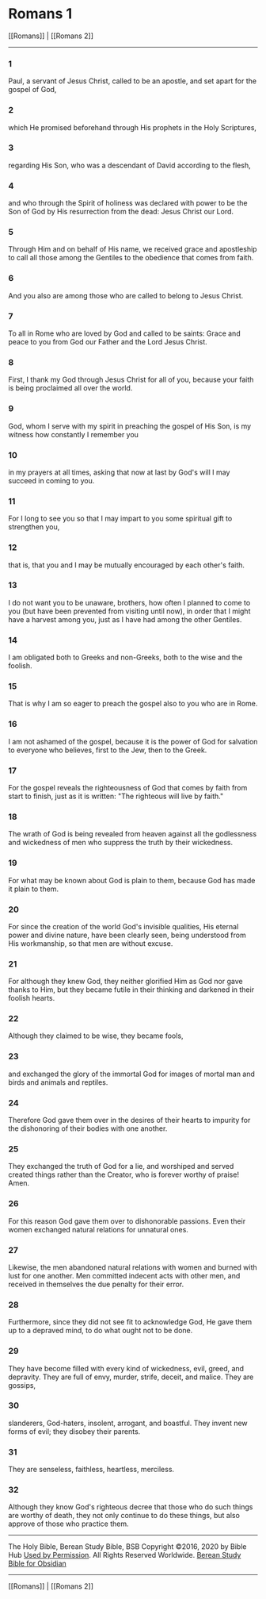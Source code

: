 # Romans 1

[[Romans]] | [[Romans 2]]

---

### 1
Paul, a servant of Jesus Christ, called to be an apostle, and set apart for the gospel of God,

### 2
which He promised beforehand through His prophets in the Holy Scriptures,

### 3
regarding His Son, who was a descendant of David according to the flesh,

### 4
and who through the Spirit of holiness was declared with power to be the Son of God by His resurrection from the dead: Jesus Christ our Lord.

### 5
Through Him and on behalf of His name, we received grace and apostleship to call all those among the Gentiles to the obedience that comes from faith.

### 6
And you also are among those who are called to belong to Jesus Christ.

### 7
To all in Rome who are loved by God and called to be saints: Grace and peace to you from God our Father and the Lord Jesus Christ.

### 8
First, I thank my God through Jesus Christ for all of you, because your faith is being proclaimed all over the world.

### 9
God, whom I serve with my spirit in preaching the gospel of His Son, is my witness how constantly I remember you

### 10
in my prayers at all times, asking that now at last by God's will I may succeed in coming to you.

### 11
For I long to see you so that I may impart to you some spiritual gift to strengthen you,

### 12
that is, that you and I may be mutually encouraged by each other's faith.

### 13
I do not want you to be unaware, brothers, how often I planned to come to you (but have been prevented from visiting until now), in order that I might have a harvest among you, just as I have had among the other Gentiles.

### 14
I am obligated both to Greeks and non-Greeks, both to the wise and the foolish.

### 15
That is why I am so eager to preach the gospel also to you who are in Rome.

### 16
I am not ashamed of the gospel, because it is the power of God for salvation to everyone who believes, first to the Jew, then to the Greek.

### 17
For the gospel reveals the righteousness of God that comes by faith from start to finish, just as it is written: "The righteous will live by faith."

### 18
The wrath of God is being revealed from heaven against all the godlessness and wickedness of men who suppress the truth by their wickedness.

### 19
For what may be known about God is plain to them, because God has made it plain to them.

### 20
For since the creation of the world God's invisible qualities, His eternal power and divine nature, have been clearly seen, being understood from His workmanship, so that men are without excuse.

### 21
For although they knew God, they neither glorified Him as God nor gave thanks to Him, but they became futile in their thinking and darkened in their foolish hearts.

### 22
Although they claimed to be wise, they became fools,

### 23
and exchanged the glory of the immortal God for images of mortal man and birds and animals and reptiles.

### 24
Therefore God gave them over in the desires of their hearts to impurity for the dishonoring of their bodies with one another.

### 25
They exchanged the truth of God for a lie, and worshiped and served created things rather than the Creator, who is forever worthy of praise! Amen.

### 26
For this reason God gave them over to dishonorable passions. Even their women exchanged natural relations for unnatural ones.

### 27
Likewise, the men abandoned natural relations with women and burned with lust for one another. Men committed indecent acts with other men, and received in themselves the due penalty for their error.

### 28
Furthermore, since they did not see fit to acknowledge God, He gave them up to a depraved mind, to do what ought not to be done.

### 29
They have become filled with every kind of wickedness, evil, greed, and depravity. They are full of envy, murder, strife, deceit, and malice. They are gossips,

### 30
slanderers, God-haters, insolent, arrogant, and boastful. They invent new forms of evil; they disobey their parents.

### 31
They are senseless, faithless, heartless, merciless.

### 32
Although they know God's righteous decree that those who do such things are worthy of death, they not only continue to do these things, but also approve of those who practice them.

---

The Holy Bible, Berean Study Bible, BSB
Copyright ©2016, 2020 by Bible Hub
[Used by Permission](https://berean.bible/terms.htm). All Rights Reserved Worldwide.
[Berean Study Bible for Obsidian](https://github.com/gapmiss/berean-study-bible-for-obsidian)

---

[[Romans]] | [[Romans 2]]

